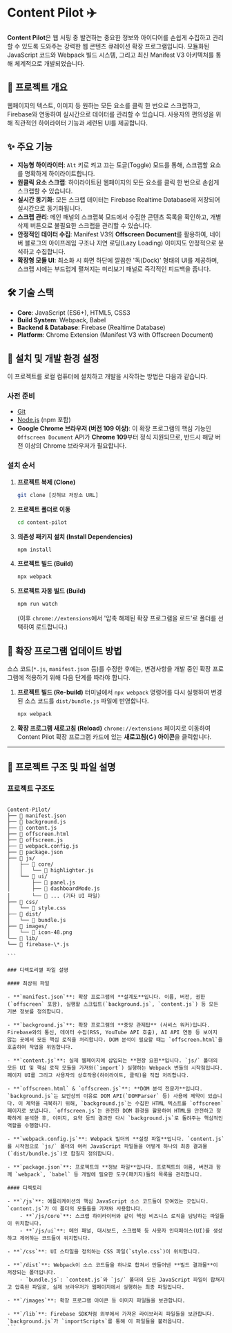 # Content Pilot ✈️

**Content Pilot**은 웹 서핑 중 발견하는 중요한 정보와 아이디어를 손쉽게 수집하고 관리할 수 있도록 도와주는 강력한 웹 콘텐츠 큐레이션 확장 프로그램입니다. 모듈화된 JavaScript 코드와 Webpack 빌드 시스템, 그리고 최신 Manifest V3 아키텍처를 통해 체계적으로 개발되었습니다.

## 📖 프로젝트 개요

웹페이지의 텍스트, 이미지 등 원하는 모든 요소를 클릭 한 번으로 스크랩하고, Firebase와 연동하여 실시간으로 데이터를 관리할 수 있습니다. 사용자의 편의성을 위해 직관적인 하이라이터 기능과 세련된 UI를 제공합니다.

## ✨ 주요 기능

- **지능형 하이라이터**: `Alt` 키로 켜고 끄는 토글(Toggle) 모드를 통해, 스크랩할 요소를 명확하게 하이라이트합니다.
- **원클릭 요소 스크랩**: 하이라이트된 웹페이지의 모든 요소를 클릭 한 번으로 손쉽게 스크랩할 수 있습니다.
- **실시간 동기화**: 모든 스크랩 데이터는 Firebase Realtime Database에 저장되어 실시간으로 동기화됩니다.
- **스크랩 관리**: 메인 패널의 스크랩북 모드에서 수집한 콘텐츠 목록을 확인하고, 개별 삭제 버튼으로 불필요한 스크랩을 관리할 수 있습니다.
- **안정적인 데이터 수집**: Manifest V3의 **Offscreen Document**를 활용하여, 네이버 블로그의 아이프레임 구조나 지연 로딩(Lazy Loading) 이미지도 안정적으로 분석하고 수집합니다.
- **확장형 모듈 UI**: 최소화 시 화면 하단에 깔끔한 '독(Dock)' 형태의 UI를 제공하며, 스크랩 시에는 부드럽게 펼쳐지는 미리보기 패널로 즉각적인 피드백을 줍니다.

## 🛠️ 기술 스택

- **Core**: JavaScript (ES6+), HTML5, CSS3
- **Build System**: Webpack, Babel
- **Backend & Database**: Firebase (Realtime Database)
- **Platform**: Chrome Extension (Manifest V3 with Offscreen Document)

## 🚀 설치 및 개발 환경 설정

이 프로젝트를 로컬 컴퓨터에 설치하고 개발을 시작하는 방법은 다음과 같습니다.

### 사전 준비

- [Git](https://git-scm.com/)
- [Node.js](https://nodejs.org/ko) (npm 포함)
- **Google Chrome 브라우저 (버전 109 이상)**: 이 확장 프로그램의 핵심 기능인 `Offscreen Document` API가 **Chrome 109**부터 정식 지원되므로, 반드시 해당 버전 이상의 Chrome 브라우저가 필요합니다.

### 설치 순서

1.  **프로젝트 복제 (Clone)**
    ```bash
    git clone [깃허브 저장소 URL]
    ```

2.  **프로젝트 폴더로 이동**
    ```bash
    cd content-pilot
    ```

3.  **의존성 패키지 설치 (Install Dependencies)**
    ```bash
    npm install
    ```

4.  **프로젝트 빌드 (Build)**
    ```bash
    npx webpack
    ```

5.  **프로젝트 자동 빌드 (Build)**
    ```bash
    npm run watch
    ```
    (이후 `chrome://extensions`에서 '압축 해제된 확장 프로그램을 로드'로 폴더를 선택하여 로드합니다.)

## 🔄 확장 프로그램 업데이트 방법

소스 코드(`*.js`, `manifest.json` 등)를 수정한 후에는, 변경사항을 개발 중인 확장 프로그램에 적용하기 위해 다음 단계를 따라야 합니다.

1.  **프로젝트 빌드 (Re-build)**
    터미널에서 `npx webpack` 명령어를 다시 실행하여 변경된 소스 코드를 `dist/bundle.js` 파일에 반영합니다.

    ```bash
    npx webpack
    ```

2.  **확장 프로그램 새로고침 (Reload)**
    `chrome://extensions` 페이지로 이동하여 Content Pilot 확장 프로그램 카드에 있는 **새로고침(↻) 아이콘**을 클릭합니다.

---

## 📂 프로젝트 구조 및 파일 설명

### 프로젝트 구조도

````

Content-Pilot/
├── 📄 manifest.json
├── 📄 background.js
├── 📄 content.js
├── 📄 offscreen.html
├── 📄 offscreen.js
├── 📄 webpack.config.js
├── 📄 package.json
├── 📁 js/
│   ├── 📁 core/
│   │   └── 📜 highlighter.js
│   └── 📁 ui/
│       ├── 📜 panel.js
│       ├── 📜 dashboardMode.js
│       └── 📜 ... (기타 UI 파일)
├── 📁 css/
│   └── 📜 style.css
├── 📁 dist/
│   └── 📜 bundle.js
├── 📁 images/
│   └── 📜 icon-48.png
└── 📁 lib/
└── 📜 firebase-\*.js

```

### 디렉토리별 파일 설명

#### 최상위 파일

- **`manifest.json`**: 확장 프로그램의 **설계도**입니다. 이름, 버전, 권한(`offscreen` 포함), 실행할 스크립트(`background.js`, `content.js`) 등 모든 기본 정보를 정의합니다.

- **`background.js`**: 확장 프로그램의 **중앙 관제탑** (서비스 워커)입니다. Firebase와의 통신, 데이터 수집(RSS, YouTube API 호출), AI API 연동 등 보이지 않는 곳에서 모든 핵심 로직을 처리합니다. DOM 분석이 필요할 때는 `offscreen.html`을 호출하여 작업을 위임합니다.

- **`content.js`**: 실제 웹페이지에 삽입되는 **현장 요원**입니다. `js/` 폴더의 모든 UI 및 핵심 로직 모듈을 가져와(`import`) 실행하는 Webpack 번들의 시작점입니다. 페이지 UI를 그리고 사용자의 상호작용(하이라이트, 클릭)을 직접 처리합니다.

- **`offscreen.html` & `offscreen.js`**: **DOM 분석 전문가**입니다. `background.js`는 보안상의 이유로 DOM API(`DOMParser` 등) 사용에 제약이 있습니다. 이 제약을 극복하기 위해, `background.js`는 수집한 HTML 텍스트를 `offscreen` 페이지로 보냅니다. `offscreen.js`는 완전한 DOM 환경을 활용하여 HTML을 안전하고 정확하게 분석한 후, 이미지, 요약 등의 결과만 다시 `background.js`로 돌려주는 핵심적인 역할을 수행합니다.

- **`webpack.config.js`**: Webpack 빌더의 **설정 파일**입니다. `content.js`를 시작점으로 `js/` 폴더의 여러 JavaScript 파일들을 어떻게 하나의 최종 결과물(`dist/bundle.js`)로 합칠지 정의합니다.

- **`package.json`**: 프로젝트의 **정보 파일**입니다. 프로젝트의 이름, 버전과 함께 `webpack`, `babel` 등 개발에 필요한 도구(패키지)들의 목록을 관리합니다.

#### 디렉토리

- **`/js`**: 애플리케이션의 핵심 JavaScript 소스 코드들이 모여있는 곳입니다. `content.js`가 이 폴더의 모듈들을 가져와 사용합니다.
    - **`/js/core`**: 스크랩 하이라이터와 같이 핵심 비즈니스 로직을 담당하는 파일들이 위치합니다.
    - **`/js/ui`**: 메인 패널, 대시보드, 스크랩북 등 사용자 인터페이스(UI)를 생성하고 제어하는 코드들이 위치합니다.

- **`/css`**: UI 스타일을 정의하는 CSS 파일(`style.css`)이 위치합니다.

- **`/dist`**: Webpack이 소스 코드들을 하나로 합쳐서 만들어낸 **빌드 결과물**이 저장되는 폴더입니다.
    - `bundle.js`: `content.js`와 `js/` 폴더의 모든 JavaScript 파일이 합쳐지고 압축된 파일로, 실제 브라우저가 웹페이지에서 실행하는 최종 파일입니다.

- **`/images`**: 확장 프로그램 아이콘 등 이미지 파일들을 보관합니다.

- **`/lib`**: Firebase SDK처럼 외부에서 가져온 라이브러리 파일들을 보관합니다. `background.js`가 `importScripts`를 통해 이 파일들을 불러옵니다.
```
